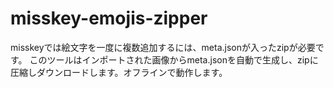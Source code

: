 # misskey-emojis-zipper
misskeyでは絵文字を一度に複数追加するには、meta.jsonが入ったzipが必要です。 このツールはインポートされた画像からmeta.jsonを自動で生成し、zipに圧縮しダウンロードします。オフラインで動作します。
